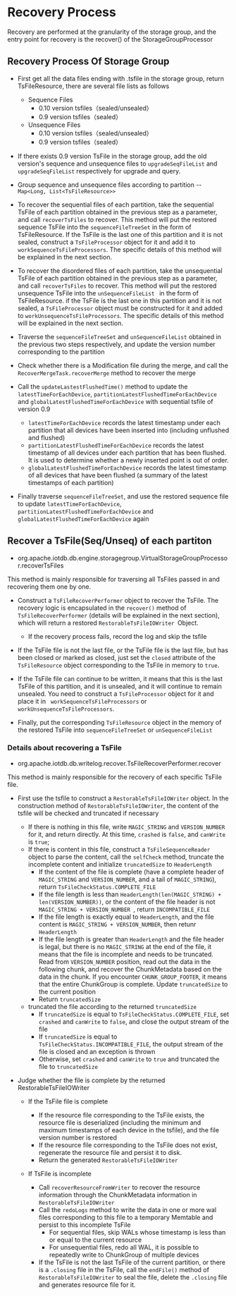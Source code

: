 <!--

    Licensed to the Apache Software Foundation (ASF) under one
    or more contributor license agreements.  See the NOTICE file
    distributed with this work for additional information
    regarding copyright ownership.  The ASF licenses this file
    to you under the Apache License, Version 2.0 (the
    "License"); you may not use this file except in compliance
    with the License.  You may obtain a copy of the License at

        http://www.apache.org/licenses/LICENSE-2.0

    Unless required by applicable law or agreed to in writing,
    software distributed under the License is distributed on an
    "AS IS" BASIS, WITHOUT WARRANTIES OR CONDITIONS OF ANY
    KIND, either express or implied.  See the License for the
    specific language governing permissions and limitations
    under the License.

-->

# Recovery Process

Recovery are performed at the granularity of the storage group, and the entry point for recovery is the recover() of the StorageGroupProcessor

## Recovery Process Of Storage Group

* First get all the data files ending with .tsfile in the storage group, return TsFileResource, there are several file lists as follows

	* Sequence Files
		* 0.10 version tsfiles（sealed/unsealed）
		* 0.9 version tsfiles（sealed）
	* Unsequence Files
		* 0.10 version tsfiles（sealed/unsealed）
		* 0.9 version tsfiles（sealed）


* If there exists 0.9 version TsFile in the storage group, add the old version's sequence and unsequence files to `upgradeSeqFileList` and `upgradeSeqFileList` respectively for upgrade and query.

* Group sequence and unsequence files according to partition -- `Map<Long, List<TsFileResource>>`

* To recover the sequential files of each partition, take the sequential TsFile of each partition obtained in the previous step as a parameter, and call `recoverTsFiles` to recover. This method will put the restored sequence TsFile into the `sequenceFileTreeSet` in the form of TsFileResource. If the TsFile is the last one of this partition and it is not sealed, construct a `TsFileProcessor` object for it and add it to `workSequenceTsFileProcessors`. The specific details of this method will be explained in the next section.

* To recover the disordered files of each partition, take the unsequential TsFile of each partition obtained in the previous step as a parameter, and call `recoverTsFiles` to recover. This method will put the restored unsequence TsFile into the `unSequenceFileList ` in the form of TsFileResource. if the TsFile is the last one in this partition and it is not sealed, a `TsFileProcessor` object must be constructed for it and added to `workUnsequenceTsFileProcessors`. The specific details of this method will be explained in the next section.

* Traverse the `sequenceFileTreeSet` and `unSequenceFileList` obtained in the previous two steps respectively, and update the version number corresponding to the partition

* Check whether there is a Modification file during the merge, and call the `RecoverMergeTask.recoverMerge` method to recover the merge

* Call the `updateLastestFlushedTime()` method to update the `latestTimeForEachDevice`, `partitionLatestFlushedTimeForEachDevice` and `globalLatestFlushedTimeForEachDevice` with sequential tsfile of version 0.9

	* `latestTimeForEachDevice` records the latest timestamp under each partition that all devices have been inserted into (including unflushed and flushed)
	* `partitionLatestFlushedTimeForEachDevice` records the latest timestamp of all devices under each partition that has been flushed. It is used to determine whether a newly inserted point is out of order.
	* `globalLatestFlushedTimeForEachDevice` records the latest timestamp of all devices that have been flushed (a summary of the latest timestamps of each partition)

* Finally traverse `sequenceFileTreeSet`, and use the restored sequence file to update `latestTimeForEachDevice`, `partitionLatestFlushedTimeForEachDevice` and `globalLatestFlushedTimeForEachDevice` again

## Recover a TsFile(Seq/Unseq) of each partiton

* org.apache.iotdb.db.engine.storagegroup.VirtualStorageGroupProcessor.recoverTsFiles

This method is mainly responsible for traversing all TsFiles passed in and recovering them one by one.

* Construct a `TsFileRecoverPerformer` object to recover the TsFile. The recovery logic is encapsulated in the `recover()` method of `TsFileRecoverPerformer` (details will be explained in the next section), which will return a restored `RestorableTsFileIOWriter `Object.

	* If the recovery process fails, record the log and skip the tsfile

* If the TsFile file is not the last file, or the TsFile file is the last file, but has been closed or marked as closed, just set the `closed` attribute of the `TsFileResource` object corresponding to the TsFile in memory to `true`.

* If the TsFile file can continue to be written, it means that this is the last TsFile of this partition, and it is unsealed, and it will continue to remain unsealed. You need to construct a `TsFileProcessor` object for it and place it in ` workSequenceTsFileProcessors` or `workUnsequenceTsFileProcessors`.

* Finally, put the corresponding `TsFileResource` object in the memory of the restored TsFile into `sequenceFileTreeSet` or `unSequenceFileList`


### Details about recovering a TsFile

* org.apache.iotdb.db.writelog.recover.TsFileRecoverPerformer.recover

This method is mainly responsible for the recovery of each specific TsFile file.

* First use the tsfile to construct a `RestorableTsFileIOWriter` object. In the construction method of `RestorableTsFileIOWriter`, the content of the tsfile will be checked and truncated if necessary
	* If there is nothing in this file, write `MAGIC_STRING` and `VERSION_NUMBER` for it, and return directly. At this time, `crashed` is `false`, and `canWrite` is `true`;
	* If there is content in this file, construct a `TsFileSequenceReader` object to parse the content, call the `selfCheck` method, truncate the incomplete content and initialize `truncatedSize` to `HeaderLength`
		* If the content of the file is complete (have a complete header of `MAGIC_STRING` and `VERSION_NUMBER`, and a tail of `MAGIC_STRING`), return `TsFileCheckStatus.COMPLETE_FILE`
		* If the file length is less than `HeaderLength(len(MAGIC_STRING) + len(VERSION_NUMBER))`, or the content of the file header is not `MAGIC_STRING + VERSION_NUMBER `, return `INCOMPATIBLE_FILE`
		* If the file length is exactly equal to `HeaderLength`, and the file content is `MAGIC_STRING + VERSION_NUMBER`, then retunr `HeaderLength`
		* If the file length is greater than `HeaderLength` and the file header is legal, but there is no `MAGIC_STRING` at the end of the file, it means that the file is incomplete and needs to be truncated. Read from `VERSION_NUMBER` position, read out the data in the following chunk, and recover the ChunkMetadata based on the data in the chunk. If you encounter `CHUNK_GROUP_FOOTER`, it means that the entire ChunkGroup is complete. Update `truncatedSize` to the current position
		* Return `truncatedSize`
	* truncated the file according to the returned `truncatedSize`
		* If `truncatedSize` is equal to `TsFileCheckStatus.COMPLETE_FILE`, set `crashed` and `canWrite` to `false`, and close the output stream of the file
		* If `truncatedSize` is equal to `TsFileCheckStatus.INCOMPATIBLE_FILE`, the output stream of the file is closed and an exception is thrown
		* Otherwise, set `crashed` and `canWrite` to `true` and truncated the file to `truncatedSize`

* Judge whether the file is complete by the returned RestorableTsFileIOWriter

	* If the TsFile file is complete
		* If the resource file corresponding to the TsFile exists, the resource file is deserialized (including the minimum and maximum timestamps of each device in the tsfile), and the file version number is restored
		* If the resource file corresponding to the TsFile does not exist, regenerate the resource file and persist it to disk.
		* Return the generated `RestorableTsFileIOWriter`

	* If TsFile is incomplete
		* Call `recoverResourceFromWriter` to recover the resource information through the ChunkMetadata information in `RestorableTsFileIOWriter`
		* Call the `redoLogs` method to write the data in one or more wal files corresponding to this file to a temporary Memtable and persist to this incomplete TsFile
			* For sequential files, skip WALs whose timestamp is less than or equal to the current resource
			* For unsequential files, redo all WAL, it is possible to repeatedly write to ChunkGroup of multiple devices
		* If the TsFile is not the last TsFile of the current partition, or there is a `.closing` file in the TsFile, call the `endFile()` method of `RestorableTsFileIOWriter` to seal the file, delete the `.closing` file and generates resource file for it.